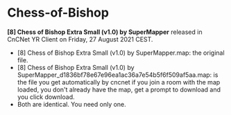 # Chess-of-Bishop

**[8] Chess of Bishop Extra Small (v1.0) by SuperMapper**
released in CnCNet YR Client on Friday, ‎27 ‎August ‎2021 CEST.

* [8] Chess of Bishop Extra Small (v1.0) by SuperMapper.map: the original file.
* [8] Chess of Bishop Extra Small (v1.0) by SuperMapper_d1836bf78e67e96ea1ac36a7e54b5f6f509af5aa.map: is the file you get automatically by cncnet if you join a room with the map loaded, you don't already have the map, get a prompt to download and you click download.
* Both are identical. You need only one.
